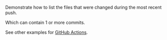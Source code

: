 Demonstrate how to list the files that were changed during the most recent push.

Which can contain 1 or more commits.

See other examples for [GitHub Actions](https://code-maven.com/github-actions).
